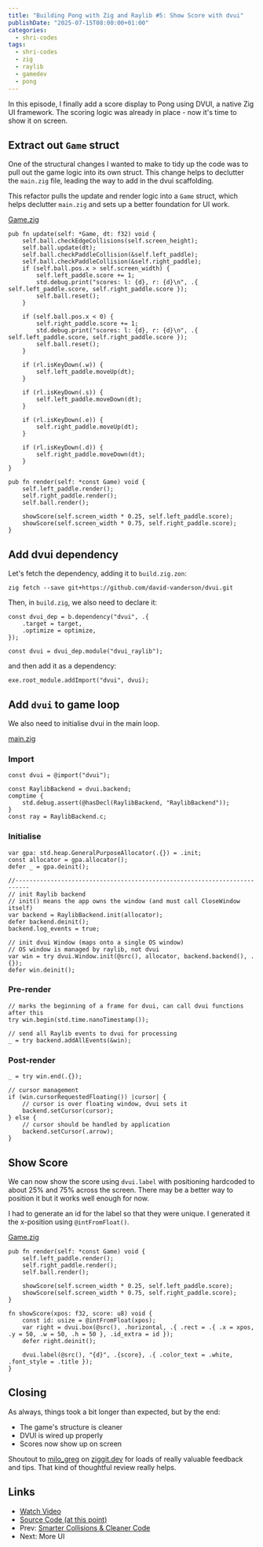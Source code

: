 ```yaml
---
title: "Building Pong with Zig and Raylib #5: Show Score with dvui"
publishDate: "2025-07-15T08:00:00+01:00"
categories:
  - shri-codes
tags:
  - shri-codes
  - zig
  - raylib
  - gamedev
  - pong
---
```


In this episode, I finally add a score display to Pong using DVUI, a native Zig
UI framework. The scoring logic was already in place - now it's time to show it
on screen.

## Extract out `Game` struct

One of the structural changes I wanted to make to tidy up the code was to pull
out the game logic into its own struct. This change helps to declutter the
`main.zig` file, leading the way to add in the dvui scaffolding.

This refactor pulls the update and render logic into a `Game` struct, which
helps declutter `main.zig` and sets up a better foundation for UI work.

[Game.zig](../../../../../games/pong/src/Game.zig)

```zig
pub fn update(self: *Game, dt: f32) void {
    self.ball.checkEdgeCollisions(self.screen_height);
    self.ball.update(dt);
    self.ball.checkPaddleCollision(&self.left_paddle);
    self.ball.checkPaddleCollision(&self.right_paddle);
    if (self.ball.pos.x > self.screen_width) {
        self.left_paddle.score += 1;
        std.debug.print("scores: l: {d}, r: {d}\n", .{ self.left_paddle.score, self.right_paddle.score });
        self.ball.reset();
    }

    if (self.ball.pos.x < 0) {
        self.right_paddle.score += 1;
        std.debug.print("scores: l: {d}, r: {d}\n", .{ self.left_paddle.score, self.right_paddle.score });
        self.ball.reset();
    }

    if (rl.isKeyDown(.w)) {
        self.left_paddle.moveUp(dt);
    }

    if (rl.isKeyDown(.s)) {
        self.left_paddle.moveDown(dt);
    }

    if (rl.isKeyDown(.e)) {
        self.right_paddle.moveUp(dt);
    }

    if (rl.isKeyDown(.d)) {
        self.right_paddle.moveDown(dt);
    }
}

pub fn render(self: *const Game) void {
    self.left_paddle.render();
    self.right_paddle.render();
    self.ball.render();

    showScore(self.screen_width * 0.25, self.left_paddle.score);
    showScore(self.screen_width * 0.75, self.right_paddle.score);
}

```

## Add dvui dependency

Let's fetch the dependency, adding it to `build.zig.zon`:

`zig fetch --save git+https://github.com/david-vanderson/dvui.git`

Then, in `build.zig`, we also need to declare it:

```zig
const dvui_dep = b.dependency("dvui", .{
    .target = target,
    .optimize = optimize,
});

const dvui = dvui_dep.module("dvui_raylib");
```

and then add it as a dependency:

```zig
exe.root_module.addImport("dvui", dvui);
```

## Add `dvui` to game loop

We also need to initialise dvui in the main loop.

[main.zig](../../../../../games/pong/src/main.zig)

### Import

```zig
const dvui = @import("dvui");

const RaylibBackend = dvui.backend;
comptime {
    std.debug.assert(@hasDecl(RaylibBackend, "RaylibBackend"));
}
const ray = RaylibBackend.c;
```

### Initialise

```zig
var gpa: std.heap.GeneralPurposeAllocator(.{}) = .init;
const allocator = gpa.allocator();
defer _ = gpa.deinit();

//--------------------------------------------------------------------------
// init Raylib backend
// init() means the app owns the window (and must call CloseWindow itself)
var backend = RaylibBackend.init(allocator);
defer backend.deinit();
backend.log_events = true;

// init dvui Window (maps onto a single OS window)
// OS window is managed by raylib, not dvui
var win = try dvui.Window.init(@src(), allocator, backend.backend(), .{});
defer win.deinit();
```

### Pre-render

```zig
// marks the beginning of a frame for dvui, can call dvui functions after this
try win.begin(std.time.nanoTimestamp());

// send all Raylib events to dvui for processing
_ = try backend.addAllEvents(&win);
```

### Post-render

```zig
_ = try win.end(.{});

// cursor management
if (win.cursorRequestedFloating()) |cursor| {
    // cursor is over floating window, dvui sets it
    backend.setCursor(cursor);
} else {
    // cursor should be handled by application
    backend.setCursor(.arrow);
}
```

## Show Score

We can now show the score using `dvui.label` with positioning hardcoded to about
25% and 75% across the screen. There may be a better way to position it but it
works well enough for now.

I had to generate an id for the label so that they were unique. I generated it
the x-position using `@intFromFloat()`.

[Game.zig](../../../../../games/pong/src/Game.zig)

```zig
pub fn render(self: *const Game) void {
    self.left_paddle.render();
    self.right_paddle.render();
    self.ball.render();

    showScore(self.screen_width * 0.25, self.left_paddle.score);
    showScore(self.screen_width * 0.75, self.right_paddle.score);
}

fn showScore(xpos: f32, score: u8) void {
    const id: usize = @intFromFloat(xpos);
    var right = dvui.box(@src(), .horizontal, .{ .rect = .{ .x = xpos, .y = 50, .w = 50, .h = 50 }, .id_extra = id });
    defer right.deinit();

    dvui.label(@src(), "{d}", .{score}, .{ .color_text = .white, .font_style = .title });
}
```

## Closing

As always, things took a bit longer than expected, but by the end:

- The game's structure is cleaner
- DVUI is wired up properly
- Scores now show up on screen

Shoutout to [milo_greg](https://ziggit.dev/u/milogreg/summary) on
[ziggit.dev](https://ziggit.dev/) for loads of really valuable feedback and
tips. That kind of thoughtful review really helps.

## Links

- [Watch Video](../../youtube/shri-codes/pong/pong-5.md)
- [Source Code (at this point)](../../../../games/pong/)
- Prev: [Smarter Collisions & Cleaner Code](./4-refactor.md)
- Next: More UI
